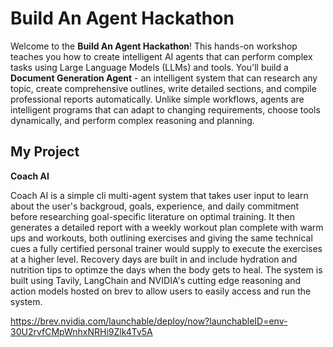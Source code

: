 # Build An Agent Hackathon

Welcome to the **Build An Agent Hackathon**! This hands-on workshop teaches you how to create intelligent AI agents that can perform complex tasks using Large Language Models (LLMs) and tools. You'll build a **Document Generation Agent** - an intelligent system that can research any topic, create comprehensive outlines, write detailed sections, and compile professional reports automatically. Unlike simple workflows, agents are intelligent programs that can adapt to changing requirements, choose tools dynamically, and perform complex reasoning and planning.

## My Project

**Coach AI**

Coach AI is a simple cli multi-agent system that takes user input to learn about the user's backgroud, goals, experience, and daily commitment before researching goal-specific literature on optimal training. It then generates a detailed report with a weekly workout plan complete with warm ups and workouts, both outlining exercises and giving the same technical cues a fully certified personal trainer would supply to execute the exercises at a higher level. Recovery days are built in and include hydration and nutrition tips to optimze the days when the body gets to heal. The system is built using Tavily, LangChain and NVIDIA's cutting edge reasoning and action models hosted on brev to allow users to easily access and run the system.

https://brev.nvidia.com/launchable/deploy/now?launchableID=env-30U2rvfCMpWnhxNRHi9Zlk4Tv5A


